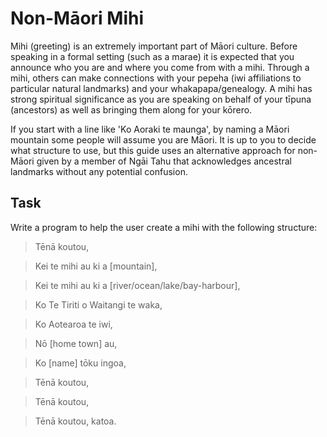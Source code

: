 # Non-Māori Mihi

Mihi (greeting) is an extremely important part of Māori culture. Before speaking in a formal setting (such as a marae) it is expected that you announce who you are and where you come from with a mihi. Through a mihi, others can make connections with your pepeha (iwi affiliations to particular natural landmarks) and your whakapapa/genealogy. A mihi has strong spiritual significance as you are speaking on behalf of your tīpuna (ancestors) as well as bringing them along for your kōrero.

If you start with a line like 'Ko Aoraki te maunga', by naming a Māori mountain some people will assume you are Māori. It is up to you to decide what structure to use, but this guide uses an alternative approach for non-Māori given by a member of Ngāi Tahu that acknowledges ancestral landmarks without any potential confusion.

## Task

Write a program to help the user create a mihi with the following structure:

> Tēnā koutou,

> Kei te mihi au ki a [mountain],

> Kei te mihi au ki a [river/ocean/lake/bay-harbour],

> Ko Te Tiriti o Waitangi te waka,

> Ko Aotearoa te iwi,

> Nō [home town] au,

> Ko [name] tōku ingoa,

> Tēnā koutou,

> Tēnā koutou,

> Tēnā koutou, katoa.
